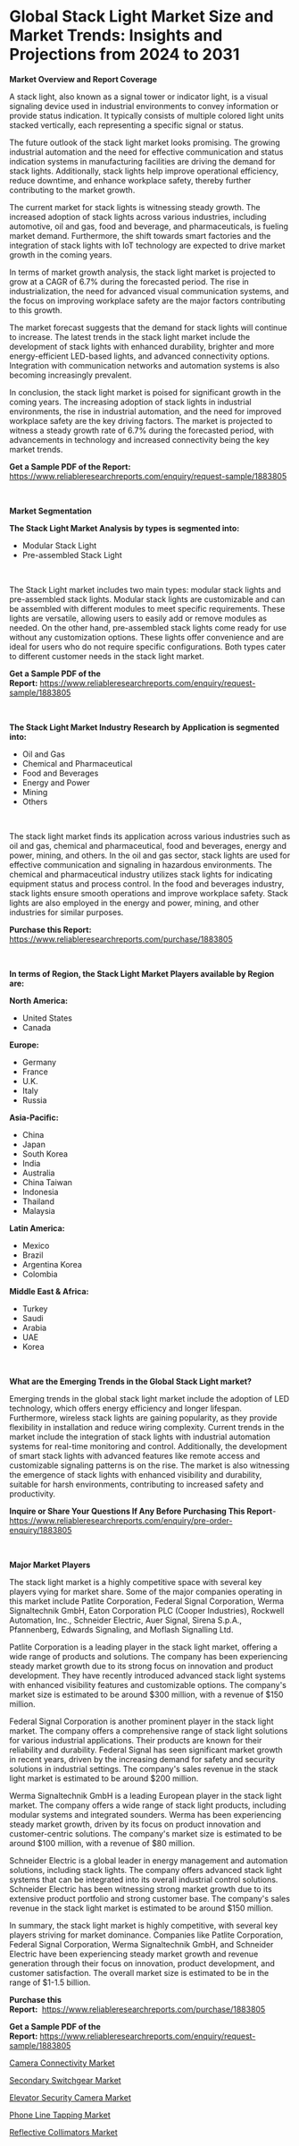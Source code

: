 <p><h1>Global Stack Light Market Size and Market Trends: Insights and Projections from 2024 to 2031</h1></p><p><strong>Market Overview and Report Coverage</strong></p>
<p><p>A stack light, also known as a signal tower or indicator light, is a visual signaling device used in industrial environments to convey information or provide status indication. It typically consists of multiple colored light units stacked vertically, each representing a specific signal or status.</p><p>The future outlook of the stack light market looks promising. The growing industrial automation and the need for effective communication and status indication systems in manufacturing facilities are driving the demand for stack lights. Additionally, stack lights help improve operational efficiency, reduce downtime, and enhance workplace safety, thereby further contributing to the market growth.</p><p>The current market for stack lights is witnessing steady growth. The increased adoption of stack lights across various industries, including automotive, oil and gas, food and beverage, and pharmaceuticals, is fueling market demand. Furthermore, the shift towards smart factories and the integration of stack lights with IoT technology are expected to drive market growth in the coming years.</p><p>In terms of market growth analysis, the stack light market is projected to grow at a CAGR of 6.7% during the forecasted period. The rise in industrialization, the need for advanced visual communication systems, and the focus on improving workplace safety are the major factors contributing to this growth.</p><p>The market forecast suggests that the demand for stack lights will continue to increase. The latest trends in the stack light market include the development of stack lights with enhanced durability, brighter and more energy-efficient LED-based lights, and advanced connectivity options. Integration with communication networks and automation systems is also becoming increasingly prevalent.</p><p>In conclusion, the stack light market is poised for significant growth in the coming years. The increasing adoption of stack lights in industrial environments, the rise in industrial automation, and the need for improved workplace safety are the key driving factors. The market is projected to witness a steady growth rate of 6.7% during the forecasted period, with advancements in technology and increased connectivity being the key market trends.</p></p>
<p><strong>Get a Sample PDF of the Report:</strong> <a href="https://www.reliableresearchreports.com/enquiry/request-sample/1883805">https://www.reliableresearchreports.com/enquiry/request-sample/1883805</a></p>
<p>&nbsp;</p>
<p><strong>Market Segmentation</strong></p>
<p><strong>The Stack Light Market Analysis by types is segmented into:</strong></p>
<p><ul><li>Modular Stack Light</li><li>Pre-assembled Stack Light</li></ul></p>
<p>&nbsp;</p>
<p><p>The Stack Light market includes two main types: modular stack lights and pre-assembled stack lights. Modular stack lights are customizable and can be assembled with different modules to meet specific requirements. These lights are versatile, allowing users to easily add or remove modules as needed. On the other hand, pre-assembled stack lights come ready for use without any customization options. These lights offer convenience and are ideal for users who do not require specific configurations. Both types cater to different customer needs in the stack light market.</p></p>
<p><strong>Get a Sample PDF of the Report:</strong>&nbsp;<a href="https://www.reliableresearchreports.com/enquiry/request-sample/1883805">https://www.reliableresearchreports.com/enquiry/request-sample/1883805</a></p>
<p>&nbsp;</p>
<p><strong>The Stack Light Market Industry Research by Application is segmented into:</strong></p>
<p><ul><li>Oil and Gas</li><li>Chemical and Pharmaceutical</li><li>Food and Beverages</li><li>Energy and Power</li><li>Mining</li><li>Others</li></ul></p>
<p>&nbsp;</p>
<p><p>The stack light market finds its application across various industries such as oil and gas, chemical and pharmaceutical, food and beverages, energy and power, mining, and others. In the oil and gas sector, stack lights are used for effective communication and signaling in hazardous environments. The chemical and pharmaceutical industry utilizes stack lights for indicating equipment status and process control. In the food and beverages industry, stack lights ensure smooth operations and improve workplace safety. Stack lights are also employed in the energy and power, mining, and other industries for similar purposes.</p></p>
<p><strong>Purchase this Report:</strong>&nbsp; <a href="https://www.reliableresearchreports.com/purchase/1883805">https://www.reliableresearchreports.com/purchase/1883805</a></p>
<p>&nbsp;</p>
<p><strong>In terms of Region, the Stack Light Market Players available by Region are:</strong></p>
<p>
    <p> <strong> North America: </strong>
        <ul>
            <li>United States</li>
            <li>Canada</li>
        </ul>
        </p> 
    <p> <strong> Europe: </strong>
        <ul>
            <li>Germany</li>
            <li>France</li>
            <li>U.K.</li>
            <li>Italy</li>
            <li>Russia</li>
        </ul>
        </p> 
    <p> <strong> Asia-Pacific: </strong>
        <ul>
            <li>China</li>
            <li>Japan</li>
            <li>South Korea</li>
            <li>India</li>
            <li>Australia</li>
            <li>China Taiwan</li>
            <li>Indonesia</li>
            <li>Thailand</li>
            <li>Malaysia</li>
        </ul>
        </p> 
    <p> <strong> Latin America: </strong>
        <ul>
            <li>Mexico</li>
            <li>Brazil</li>
            <li>Argentina Korea</li>
            <li>Colombia</li>
        </ul>
        </p> 
    <p> <strong> Middle East & Africa: </strong>
        <ul>
            <li>Turkey</li>
            <li>Saudi</li>
            <li>Arabia</li>
            <li>UAE</li>
            <li>Korea</li>
        </ul>
    </p>
    </p>
<p>&nbsp;</p>
<p><strong>What are the Emerging Trends in the Global Stack Light market?</strong></p>
<p><p>Emerging trends in the global stack light market include the adoption of LED technology, which offers energy efficiency and longer lifespan. Furthermore, wireless stack lights are gaining popularity, as they provide flexibility in installation and reduce wiring complexity. Current trends in the market include the integration of stack lights with industrial automation systems for real-time monitoring and control. Additionally, the development of smart stack lights with advanced features like remote access and customizable signaling patterns is on the rise. The market is also witnessing the emergence of stack lights with enhanced visibility and durability, suitable for harsh environments, contributing to increased safety and productivity.</p></p>
<p><strong>Inquire or Share Your Questions If Any Before Purchasing This Report</strong>- <a href="https://www.reliableresearchreports.com/enquiry/pre-order-enquiry/1883805">https://www.reliableresearchreports.com/enquiry/pre-order-enquiry/1883805</a></p>
<p>&nbsp;</p>
<p><strong>Major Market Players</strong></p>
<p><p>The stack light market is a highly competitive space with several key players vying for market share. Some of the major companies operating in this market include Patlite Corporation, Federal Signal Corporation, Werma Signaltechnik GmbH, Eaton Corporation PLC (Cooper Industries), Rockwell Automation, Inc., Schneider Electric, Auer Signal, Sirena S.p.A., Pfannenberg, Edwards Signaling, and Moflash Signalling Ltd.</p><p>Patlite Corporation is a leading player in the stack light market, offering a wide range of products and solutions. The company has been experiencing steady market growth due to its strong focus on innovation and product development. They have recently introduced advanced stack light systems with enhanced visibility features and customizable options. The company's market size is estimated to be around $300 million, with a revenue of $150 million.</p><p>Federal Signal Corporation is another prominent player in the stack light market. The company offers a comprehensive range of stack light solutions for various industrial applications. Their products are known for their reliability and durability. Federal Signal has seen significant market growth in recent years, driven by the increasing demand for safety and security solutions in industrial settings. The company's sales revenue in the stack light market is estimated to be around $200 million.</p><p>Werma Signaltechnik GmbH is a leading European player in the stack light market. The company offers a wide range of stack light products, including modular systems and integrated sounders. Werma has been experiencing steady market growth, driven by its focus on product innovation and customer-centric solutions. The company's market size is estimated to be around $100 million, with a revenue of $80 million.</p><p>Schneider Electric is a global leader in energy management and automation solutions, including stack lights. The company offers advanced stack light systems that can be integrated into its overall industrial control solutions. Schneider Electric has been witnessing strong market growth due to its extensive product portfolio and strong customer base. The company's sales revenue in the stack light market is estimated to be around $150 million.</p><p>In summary, the stack light market is highly competitive, with several key players striving for market dominance. Companies like Patlite Corporation, Federal Signal Corporation, Werma Signaltechnik GmbH, and Schneider Electric have been experiencing steady market growth and revenue generation through their focus on innovation, product development, and customer satisfaction. The overall market size is estimated to be in the range of $1-1.5 billion.</p></p>
<p><strong>Purchase this Report:</strong>&nbsp;&nbsp;<a href="https://www.reliableresearchreports.com/purchase/1883805">https://www.reliableresearchreports.com/purchase/1883805</a></p>
<p></p>
<p><strong>Get a Sample PDF of the Report:</strong>&nbsp;<a href="https://www.reliableresearchreports.com/enquiry/request-sample/1883805">https://www.reliableresearchreports.com/enquiry/request-sample/1883805</a></p>
<p><p><a href="https://github.com/lbird53714/Market-Research-Report-List-2/blob/main/camera-connectivity-market.md">Camera Connectivity Market</a></p><p><a href="https://github.com/castoriffic/Market-Research-Report-List-2/blob/main/secondary-switchgear-market.md">Secondary Switchgear Market</a></p><p><a href="https://github.com/ashepherd82/Market-Research-Report-List-2/blob/main/elevator-security-camera-market.md">Elevator Security Camera Market</a></p><p><a href="https://github.com/mabutironaldo/Market-Research-Report-List-2/blob/main/phone-line-tapping-market.md">Phone Line Tapping Market</a></p><p><a href="https://github.com/pizolina/Market-Research-Report-List-2/blob/main/reflective-collimators-market.md">Reflective Collimators Market</a></p></p>